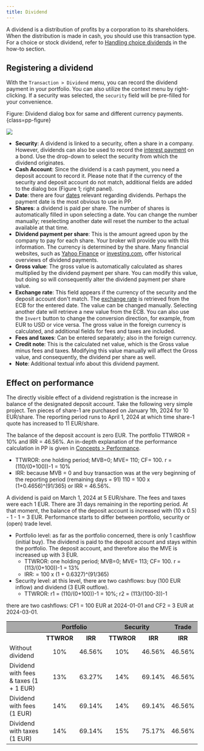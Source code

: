 ```yaml
---
title: Dividend
---
```


A dividend is a distribution of profits by a corporation to its shareholders. When the distribution is made in cash, you should use this transaction type. For a choice or stock dividend, refer to [Handling choice dividends](../../how-to/handling-choice-dividend.md) in the how-to section.

## Registering a dividend
With the `Transaction > Dividend` menu, you can record the dividend payment in your portfolio. You can also utilize the context menu by right-clicking. If a security was selected, the `security` field will be pre-filled for your convenience.

Figure: Dividend dialog box for same and different currency payments. {class=pp-figure}

![](images/dividend.svg)

- **Security**: A dividend is linked to a security, often a share in a company. However, dividends can also be used to record the [interest payment](../../getting-started/manage-portfolio/bonds.md#recording-the-interest-payment) on a bond. Use the drop-down to select the security from which the dividend originates.
- **Cash Account**: Since the dividend is a cash payment, you need a deposit account to record it. Please note that if the currency of the security and deposit account do not match, additional fields are added to the dialog box (Figure 1; right panel).
- **Date**: there are four [dates](https://www.investopedia.com/terms/d/dividend.asp) relevant regarding dividends. Perhaps the payment date is the most obvious to use in PP.
- **Shares**: a dividend is paid per share. The number of shares is automatically filled in upon selecting a date. You can change the number manually; reselecting another date will reset the number to the actual available at that time.
- **Dividend payment per share**: This is the amount agreed upon by the company to pay for each share.  Your broker will provide you with this information. The currency is determined by the share. Many financial websites, such as [Yahoo Finance](https://finance.yahoo.com/quote/MSFT/history?filter=div) or [investing.com](https://www.investing.com/dividends-calendar/), offer historical overviews of dividend payments.
- **Gross value**: The gross value is automatically calculated as shares multiplied by the dividend payment per share. You can modify this value, but doing so will consequently alter the dividend payment per share value.
- **Exchange rate**: This field appears if the currency of the security and the deposit account don't match. The [exchange rate](../view/general-data/currencies.md) is retrieved from the ECB for the entered date. The value can be changed manually. Selecting another date will retrieve a new value from the ECB. You can also use the `Invert` button to change the conversion direction, for example, from EUR to USD or vice versa. The gross value in the foreign currency is calculated, and additional fields for fees and taxes are included.
- **Fees and taxes**: Can be entered separately; also in the foreign currency.
- **Credit note**: This is the calculated net value, which is the Gross value minus fees and taxes. Modifying this value manually will affect the Gross value, and consequently, the dividend per share as well.
- **Note**: Additional textual info about this dividend payment.

## Effect on performance

The directly visible effect of a dividend registration is the increase in balance of the designated deposit account.  Take the following very simple project. Ten pieces of share-1 are purchased on January 1th, 2024 for 10 EUR/share. The reporting period runs to April 1, 2024 at which time share-1 quote has increased to 11 EUR/share.

The balance of the deposit account is zero EUR. The portfolio TTWROR = 10% and IRR = 46.56%. An in-depth explanation of the performance calculation in PP is given in [Concepts > Performance](../../concepts/performance/index.md).

- TTWROR: one holding period; MVB=0; MVE= 110; CF= 100. r = (110/(0+100))-1 = 10%
- IRR: because MVB = 0 and buy transaction was at the very beginning of the reporting period (remaining days = 91)
110 = 100 x (1+0.4656)^(91/365) or IRR = 46.56%. 

A dividend is paid on March 1, 2024 at 5 EUR/share. The fees and taxes were each 1 EUR. There are 31 days remaining in the reporting period. At that moment, the balance of the deposit account is increased with (10 x 0.5) - 1 - 1 = 3 EUR. Performance starts to differ between portfolio, security or (open) trade level.

- Portfolio level: as far as the portfolio concerned, there is only 1 cashflow (initial buy). The dividend is paid to the deposit account and stays within the portfolio. The deposit account, and therefore also the MVE is increased up with 3 EUR. 
    - TTWROR: one holding period; MVB=0; MVE= 113; CF= 100. r = (113/(0+100))-1 = 13%
    - IRR: = 100 x (1 + 0.6327)^(91/365)
- Security level: at this level, there are two cashflows: buy (100 EUR inflow) and dividend (3 EUR outflow).
    - TTWROR: r1 = (110/(0+100))-1 = 10%; r2 = (113/(100-3))-1

there are two cashflows: CF1 = 100 EUR at 2024-01-01 and CF2 = 3 EUR at 2024-03-01. 

<table>
  <tr style="background-color:darkgrey;">
    <th rowspan="1"></th>
    <th colspan="2" style="text-align:center;">Portfolio</th>
    <th colspan="2" style="text-align:center;">Security</th>
    <th style="text-align:center;">Trade</th>
  </tr>
  <tr>
    <th></th>
    <th style="text-align:center;">TTWROR</th>
    <th style="text-align:center;">IRR</th>
    <th style="text-align:center;">TTWROR</th>
    <th style="text-align:center;">IRR</th>
    <th style="text-align:center;">IRR</th>
  </tr>
  <tr>
    <td style="text-align:left;">Without dividend</td>
    <td style="text-align:center;">10%</td>
    <td style="text-align:center;">46.56%</td>
    <td style="text-align:center;">10%</td>
    <td style="text-align:center;">46.56%</td>
    <td style="text-align:center;">46.56%</td>
  </tr>
  <tr>
    <td style="text-align:left;">Dividend with fees & taxes (1 + 1 EUR)</td>
    <td style="text-align:center;">13%</td>
    <td style="text-align:center;">63.27%</td>
    <td style="text-align:center;">14%</td>
    <td style="text-align:center;">69.14%</td>
    <td style="text-align:center;">46.56%</td>
  </tr>
  <tr>
    <td style="text-align:left;">Dividend with fees (1 EUR)</td>
    <td style="text-align:center;">14%</td>
    <td style="text-align:center;">69.14%</td>
    <td style="text-align:center;">14%</td>
    <td style="text-align:center;">69.14%</td>
    <td style="text-align:center;">46.56%</td>
  </tr>
  <tr>
    <td style="text-align:left;">Dividend with taxes (1 EUR)</td>
    <td style="text-align:center;">14%</td>
    <td style="text-align:center;">69.14%</td>
    <td style="text-align:center;">15%</td>
    <td style="text-align:center;">75.17%</td>
    <td style="text-align:center;">46.56%</td>
  </tr>
</table>






